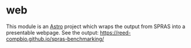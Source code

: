 # web

This module is an [Astro](https://astro.build/) project which wraps the output from SPRAS
into a presentable webpage. See the output: https://reed-compbio.github.io/spras-benchmarking/
